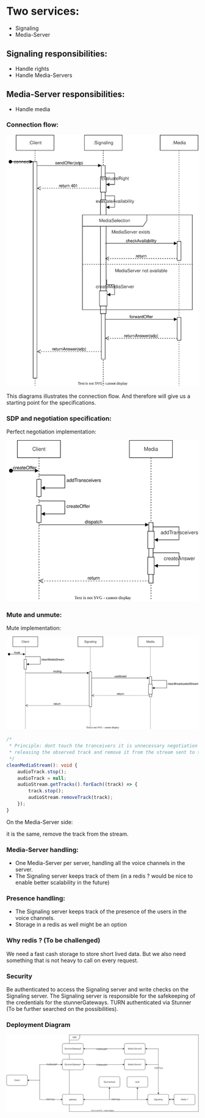 # Two services:
- Signaling
- Media-Server

## Signaling responsibilities:
- Handle rights
- Handle Media-Servers

## Media-Server responsibilities:
- Handle media

### Connection flow:

![Connection flow](./connect.drawio.svg)

This diagrams illustrates the connection flow. And therefore will give us a starting point for the specifications.

### SDP and negotiation specification:

Perfect negotiation implementation:

![Negotiation](./negotiation.drawio.svg)

### Mute and unmute:

Mute implementation:

![Mute](./mute.drawio.svg)

```Typescript
/*
 * Principle: dont touch the tranceivers it is unnecessary negotiation
 * releasing the observed track and remove it from the stream sent to the server in order for the browser to know you are not listening anymore.
 */
cleanMediaStream(): void {
    audioTrack.stop();
    audioTrack = null;
    audioStream.getTracks().forEach((track) => {
        track.stop();
        audioStream.removeTrack(track);
    });
}
```

On the Media-Server side:

it is the same, remove the track from the stream.

### Media-Server handling:

- One Media-Server per server, handling all the voice channels in the server.
- The Signaling server keeps track of them (in a redis ? would be nice to enable better scalability in the future)

### Presence handling:

- The Signaling server keeps track of the presence of the users in the voice channels.
- Storage in a redis as well might be an option

### Why redis ? (To be challenged)

We need a fast cash storage to store short lived data.
But we also need something that is not heavy to call on every request.

### Security

Be authenticated to access the Signaling server and write checks on the Signaling server.
The Signaling server is responsible for the safekeeping of the credentials for the stunnerGateways.
TURN authenticated via Stunner (To be further searched on the possibilities).

### Deployment Diagram

![Deployment Diagram](./deployment.drawio.svg)